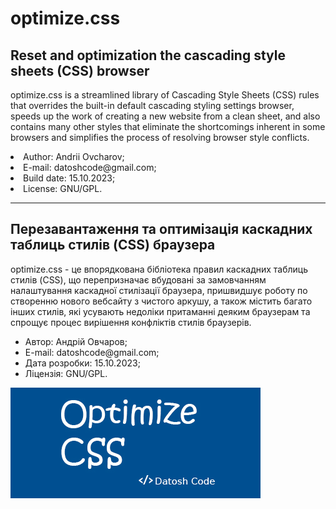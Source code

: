<h1>optimize.css</h1>

<h2>Reset and optimization the cascading style sheets (CSS) browser </h2>

<p>
optimize.css is a streamlined library of Cascading Style Sheets (CSS) rules that
overrides the built-in default cascading styling settings
browser, speeds up the work of creating a new website from a clean sheet,
and also contains many other styles that eliminate the shortcomings inherent in some
browsers and simplifies the process of resolving browser style conflicts.
</p

<ul>
  <li>Author: Andrii Ovcharov;</li>
  <li>E-mail: datoshcode@gmail.com;</li>
  <li>Build date: 15.10.2023;</li>
  <li>License: GNU/GPL.</li>
</ul>  

<hr>

<h2>Перезавантаження та оптимізація каскадних таблиць стилів (CSS) браузера</h2>

<p>
optimize.css - це впорядкована бібліотека правил каскадних таблиць стилів (CSS), що 
перепризначає вбудовані за замовчанням налаштування каскадної стилізації 
браузера, пришвидшує роботу по створенню нового вебсайту з чистого аркушу,
а також містить багато інших стилів, які усувають недоліки притаманні деяким 
браузерам та спрощує процес вирішення конфліктів стилів браузерів.
</p>
<ul>
  <li>Автор: Андрій Овчаров;</li>
  <li>E-mail: datoshcode@gmail.com;</li>
  <li>Дата розробки: 15.10.2023;</li>
  <li>Ліцензія: GNU/GPL.</li>
</ul>  

<div>
  <img src="img.jpg">
</div>
